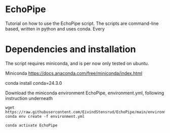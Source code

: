 # EchoPipe
Tutorial on how to use the EchoPipe script.
The scripts are command-line based, written in python and uses conda.
Every 

# Dependencies and installation
The script requires miniconda, and is per now only tested on ubuntu.

Miniconda
https://docs.anaconda.com/free/miniconda/index.html

conda install conda=24.3.0

Download the miniconda environment EchoPipe, environment.yml, following instruction underneath

```
wget https://raw.githubusercontent.com/EivindStensrud/EchoPipe/main/environment.yml
conda env create -f environment.yml

conda activate EchoPipe

```
